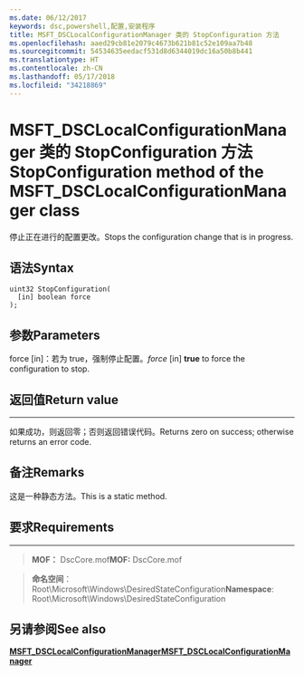 ```yaml
---
ms.date: 06/12/2017
keywords: dsc,powershell,配置,安装程序
title: MSFT_DSCLocalConfigurationManager 类的 StopConfiguration 方法
ms.openlocfilehash: aaed29cb81e2079c4673b621b81c52e109aa7b48
ms.sourcegitcommit: 54534635eedacf531d8d6344019dc16a50b8b441
ms.translationtype: HT
ms.contentlocale: zh-CN
ms.lasthandoff: 05/17/2018
ms.locfileid: "34218869"
---
```

# <a name="stopconfiguration-method-of-the-msftdsclocalconfigurationmanager-class"></a><span data-ttu-id="7e5c9-103">MSFT_DSCLocalConfigurationManager 类的 StopConfiguration 方法</span><span class="sxs-lookup"><span data-stu-id="7e5c9-103">StopConfiguration method of the MSFT_DSCLocalConfigurationManager class</span></span>

<span data-ttu-id="7e5c9-104">停止正在进行的配置更改。</span><span class="sxs-lookup"><span data-stu-id="7e5c9-104">Stops the configuration change that is in progress.</span></span>

<a name="syntax"></a><span data-ttu-id="7e5c9-105">语法</span><span class="sxs-lookup"><span data-stu-id="7e5c9-105">Syntax</span></span>
------

```mof
uint32 StopConfiguration(
  [in] boolean force
);
```

<a name="parameters"></a><span data-ttu-id="7e5c9-106">参数</span><span class="sxs-lookup"><span data-stu-id="7e5c9-106">Parameters</span></span>
----------

<span data-ttu-id="7e5c9-107">force \[in\]：若为 true，强制停止配置。</span><span class="sxs-lookup"><span data-stu-id="7e5c9-107">*force* \[in\] **true** to force the configuration to stop.</span></span>

## <a name="return-value"></a><span data-ttu-id="7e5c9-108">返回值</span><span class="sxs-lookup"><span data-stu-id="7e5c9-108">Return value</span></span>
------------

<span data-ttu-id="7e5c9-109">如果成功，则返回零；否则返回错误代码。</span><span class="sxs-lookup"><span data-stu-id="7e5c9-109">Returns zero on success; otherwise returns an error code.</span></span>

## <a name="remarks"></a><span data-ttu-id="7e5c9-110">备注</span><span class="sxs-lookup"><span data-stu-id="7e5c9-110">Remarks</span></span>

<span data-ttu-id="7e5c9-111">这是一种静态方法。</span><span class="sxs-lookup"><span data-stu-id="7e5c9-111">This is a static method.</span></span>

## <a name="requirements"></a><span data-ttu-id="7e5c9-112">要求</span><span class="sxs-lookup"><span data-stu-id="7e5c9-112">Requirements</span></span>
------------
><span data-ttu-id="7e5c9-113">**MOF：** DscCore.mof</span><span class="sxs-lookup"><span data-stu-id="7e5c9-113">**MOF:** DscCore.mof</span></span>

><span data-ttu-id="7e5c9-114">**命名空间**：Root\Microsoft\Windows\DesiredStateConfiguration</span><span class="sxs-lookup"><span data-stu-id="7e5c9-114">**Namespace**: Root\Microsoft\Windows\DesiredStateConfiguration</span></span>


## <a name="see-also"></a><span data-ttu-id="7e5c9-115">另请参阅</span><span class="sxs-lookup"><span data-stu-id="7e5c9-115">See also</span></span>


[<span data-ttu-id="7e5c9-116">**MSFT_DSCLocalConfigurationManager**</span><span class="sxs-lookup"><span data-stu-id="7e5c9-116">**MSFT_DSCLocalConfigurationManager**</span></span>](msft-dsclocalconfigurationmanager.md)